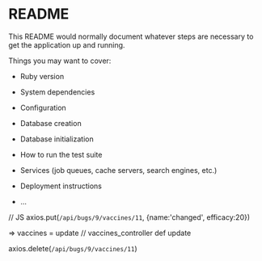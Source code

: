 # README

This README would normally document whatever steps are necessary to get the
application up and running.

Things you may want to cover:

- Ruby version

- System dependencies

- Configuration

- Database creation

- Database initialization

- How to run the test suite

- Services (job queues, cache servers, search engines, etc.)

- Deployment instructions

- ...

// JS
axios.put(`/api/bugs/9/vaccines/11`, {name:'changed', efficacy:20})

=> vaccines = update
// vaccines_controller
def update

axios.delete(`/api/bugs/9/vaccines/11`)
